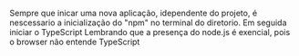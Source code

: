 

Sempre que inicar uma nova aplicação, idependente do projeto, é nescessario a inicialização do "npm" no terminal do diretorio.
Em seguida iniciar o TypeScript
Lembrando que a presença do node.js é exencial, pois o browser não entende TypeScript